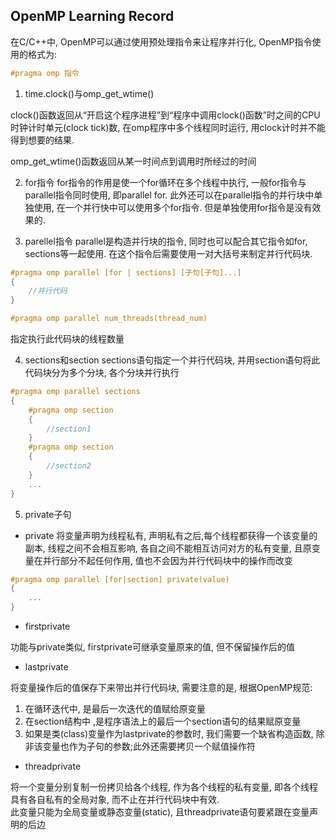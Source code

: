 ## OpenMP Learning Record
在C/C++中, OpenMP可以通过使用预处理指令来让程序并行化, OpenMP指令使用的格式为:
```c
#pragma omp 指令
```

1. time.clock()与omp_get_wtime()

clock()函数返回从“开启这个程序进程”到“程序中调用clock()函数”时之间的CPU时钟计时单元(clock
tick)数, 在omp程序中多个线程同时运行, 用clock计时并不能得到想要的结果.

omp_get_wtime()函数返回从某一时间点到调用时所经过的时间

2. for指令
for指令的作用是使一个for循环在多个线程中执行, 一般for指令与parallel指令同时使用, 即parallel for. 此外还可以在parallel指令的并行块中单独使用, 在一个并行快中可以使用多个for指令. 但是单独使用for指令是没有效果的.

3. parellel指令
parallel是构造并行块的指令, 同时也可以配合其它指令如for, sections等一起使用. 在这个指令后需要使用一对大括号来制定并行代码块.
```c
#pragma omp parallel [for | sections] [子句[子句]...]
{
    //并行代码
}
```

```c
#pragma omp parallel num_threads(thread_num)
```
指定执行此代码块的线程数量

4. sections和section
sections语句指定一个并行代码块, 并用section语句将此代码块分为多个分块, 各个分块并行执行
```c
#pragma omp parallel sections
{
    #pragma omp section
    {
        //section1
    }
    #pragma omp section
    {
        //section2
    }
    ...
}
```

5. private子句

* private
将变量声明为线程私有, 声明私有之后,每个线程都获得一个该变量的副本, 线程之间不会相互影响, 各自之间不能相互访问对方的私有变量, 且原变量在并行部分不起任何作用, 值也不会因为并行代码块中的操作而改变

```c
#pragma omp parallel [for|section] private(value)
{
    ...
}
```
* firstprivate

功能与private类似, firstprivate可继承变量原来的值, 但不保留操作后的值

* lastprivate

将变量操作后的值保存下来带出并行代码块, 需要注意的是, 根据OpenMP规范:  
1. 在循环迭代中, 是最后一次迭代的值赋给原变量
2. 在section结构中 ,是程序语法上的最后一个section语句的结果赋原变量
3. 如果是类(class)变量作为lastprivate的参数时, 我们需要一个缺省构造函数, 除非该变量也作为子句的参数;此外还需要拷贝一个赋值操作符

* threadprivate

将一个变量分别复制一份拷贝给各个线程, 作为各个线程的私有变量, 即各个线程具有各自私有的全局对象, 而不止在并行代码块中有效.  
此变量只能为全局变量或静态变量(static), 且threadprivate语句要紧跟在变量声明的后边

